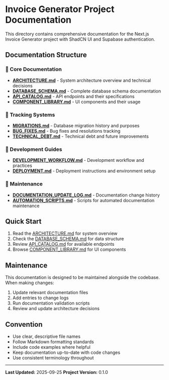 # Invoice Generator Project Documentation

This directory contains comprehensive documentation for the Next.js Invoice Generator project with ShadCN UI and Supabase authentication.

## Documentation Structure

### 📁 Core Documentation
- **[ARCHITECTURE.md](./ARCHITECTURE.md)** - System architecture overview and technical decisions
- **[DATABASE_SCHEMA.md](./DATABASE_SCHEMA.md)** - Complete database schema documentation
- **[API_CATALOG.md](./API_CATALOG.md)** - API endpoints and their specifications
- **[COMPONENT_LIBRARY.md](./COMPONENT_LIBRARY.md)** - UI components and their usage

### 📁 Tracking Systems
- **[MIGRATIONS.md](./MIGRATIONS.md)** - Database migration history and purposes
- **[BUG_FIXES.md](./BUG_FIXES.md)** - Bug fixes and resolutions tracking
- **[TECHNICAL_DEBT.md](./TECHNICAL_DEBT.md)** - Technical debt and future improvements

### 📁 Development Guides
- **[DEVELOPMENT_WORKFLOW.md](./DEVELOPMENT_WORKFLOW.md)** - Development workflow and practices
- **[DEPLOYMENT.md](./DEPLOYMENT.md)** - Deployment instructions and environment setup

### 📁 Maintenance
- **[DOCUMENTATION_UPDATE_LOG.md](./DOCUMENTATION_UPDATE_LOG.md)** - Documentation change history
- **[AUTOMATION_SCRIPTS.md](./AUTOMATION_SCRIPTS.md)** - Scripts for automated documentation maintenance

## Quick Start

1. Read the [ARCHITECTURE.md](./ARCHITECTURE.md) for system overview
2. Check the [DATABASE_SCHEMA.md](./DATABASE_SCHEMA.md) for data structure
3. Review [API_CATALOG.md](./API_CATALOG.md) for available endpoints
4. Browse [COMPONENT_LIBRARY.md](./COMPONENT_LIBRARY.md) for UI components

## Maintenance

This documentation is designed to be maintained alongside the codebase. When making changes:

1. Update relevant documentation files
2. Add entries to change logs
3. Run documentation validation scripts
4. Review and update architecture decisions

## Convention

- Use clear, descriptive file names
- Follow Markdown formatting standards
- Include code examples where helpful
- Keep documentation up-to-date with code changes
- Use consistent terminology throughout

---

**Last Updated:** 2025-09-25
**Project Version:** 0.1.0